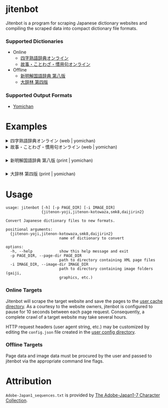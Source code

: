# jitenbot
Jitenbot is a program for scraping Japanese dictionary websites and
compiling the scraped data into compact dictionary file formats.

### Supported Dictionaries
* Online
  * [四字熟語辞典オンライン](https://yoji.jitenon.jp/)
  * [故事・ことわざ・慣用句オンライン](https://kotowaza.jitenon.jp/)
* Offline
  * [新明解国語辞典 第八版](https://www.monokakido.jp/ja/dictionaries/smk8/index.html)
  * [大辞林 第四版](https://www.monokakido.jp/ja/dictionaries/daijirin2/index.html)

### Supported Output Formats

* [Yomichan](https://github.com/foosoft/yomichan)

# Examples

<details>
  <summary>四字熟語辞典オンライン (web | yomichan)</summary>
  
  ![yoji](https://user-images.githubusercontent.com/8003332/235578611-b89bf707-01a7-4887-a4d3-250346501361.png)
</details>

<details>
  <summary>故事・ことわざ・慣用句オンライン (web | yomichan)</summary>
  
  ![kotowaza](https://user-images.githubusercontent.com/8003332/235578632-f33ea8fa-8d5f-49f9-bc78-6bff7b6bf9c9.png)
</details>

### 
<details>
  <summary>新明解国語辞典 第八版 (print | yomichan)</summary>
  
  ![smk8](https://user-images.githubusercontent.com/8003332/235578664-906a31bb-ee75-4c25-becc-37968dc2eab6.png)
</details>

### 
<details>
  <summary>大辞林 第四版 (print | yomichan)</summary>
  
  ![daijirin2](https://user-images.githubusercontent.com/8003332/235578700-9dbf4fb0-0154-48b5-817c-8fe75e442afc.png)
</details>

# Usage
```
usage: jitenbot [-h] [-p PAGE_DIR] [-i IMAGE_DIR]
                {jitenon-yoji,jitenon-kotowaza,smk8,daijirin2}

Convert Japanese dictionary files to new formats.

positional arguments:
  {jitenon-yoji,jitenon-kotowaza,smk8,daijirin2}
                        name of dictionary to convert

options:
  -h, --help            show this help message and exit
  -p PAGE_DIR, --page-dir PAGE_DIR
                        path to directory containing XML page files
  -i IMAGE_DIR, --image-dir IMAGE_DIR
                        path to directory containing image folders (gaiji,
                        graphics, etc.)
```
### Online Targets
Jitenbot will scrape the target website and save the pages to the [user cache directory](https://pypi.org/project/platformdirs/).
As a courtesy to the website owners, jitenbot is configured to pause for 10 seconds between each page request. Consequently, 
a complete crawl of a target website may take several hours.

HTTP request headers (user agent string, etc.) may be customized by editing the `config.json` file created in the
[user config directory](https://pypi.org/project/platformdirs/).

### Offline Targets
Page data and image data must be procured by the user
and passed to jitenbot via the appropriate command line flags.

# Attribution
`Adobe-Japan1_sequences.txt` is provided by [The Adobe-Japan1-7 Character Collection](https://github.com/adobe-type-tools/Adobe-Japan1).
